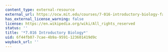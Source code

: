 ```yaml
---
content_type: external-resource
external_url: https://ocw.mit.edu/courses/7-016-introductory-biology-fall-2018/
has_external_license_warning: false
license: https://en.wikipedia.org/wiki/All_rights_reserved
status: ''
title: '*7.016 Introductory Biology*'
uid: 6f44fb07-7cae-4b9a-9591-123601419d9c
wayback_url: ''
---
```

